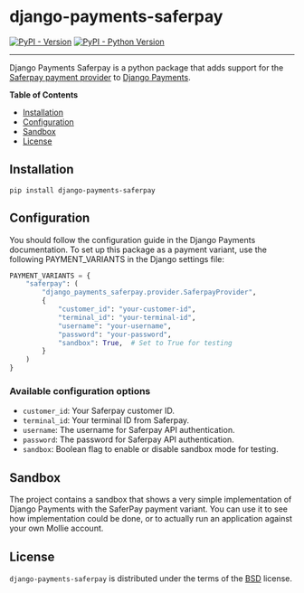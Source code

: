 # django-payments-saferpay

[![PyPI - Version](https://img.shields.io/pypi/v/django-payments-saferpay.svg)](https://pypi.org/project/django-payments-saferpay)
[![PyPI - Python Version](https://img.shields.io/pypi/pyversions/django-payments-saferpay.svg)](https://pypi.org/project/django-payments-saferpay)

-----

Django Payments Saferpay is a python package that adds support for the [Saferpay payment provider](https://docs.saferpay.com/home) to [Django Payments](https://django-payments.readthedocs.io/).

**Table of Contents**

- [Installation](#installation)
- [Configuration](#configuration)
- [Sandbox](#sandbox)
- [License](#license)

## Installation

```console
pip install django-payments-saferpay
```

## Configuration

You should follow the configuration guide in the Django Payments documentation. To set up this package as a payment variant, use the following PAYMENT_VARIANTS in the Django settings file:

```python
PAYMENT_VARIANTS = {
    "saferpay": (
        "django_payments_saferpay.provider.SaferpayProvider",
        {
            "customer_id": "your-customer-id",
            "terminal_id": "your-terminal-id",
            "username": "your-username",
            "password": "your-password",
            "sandbox": True,  # Set to True for testing
        }
    )
}
```

### Available configuration options
- `customer_id`: Your Saferpay customer ID.
- `terminal_id`: Your terminal ID from Saferpay.
- `username`: The username for Saferpay API authentication.
- `password`: The password for Saferpay API authentication.
- `sandbox`: Boolean flag to enable or disable sandbox mode for testing.

## Sandbox

The project contains a sandbox that shows a very simple implementation of Django Payments with the SaferPay payment variant. You can use it to see how implementation could be done, or to actually run an application against your own Mollie account.

## License

`django-payments-saferpay` is distributed under the terms of the [BSD](https://spdx.org/licenses/BSD-3-Clause.html) license.
